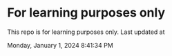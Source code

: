 # For learning purposes only
This repo is for learning purposes only.
Last updated at

Monday, January 1, 2024 8:41:34 PM

